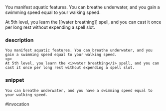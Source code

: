 You manifest aquatic features. You can breathe underwater, and you gain a swimming speed equal to your walking speed.

At 5th level, you learn the [[water breathing]] spell, and you can cast it once per long rest without expending a spell slot.
### description
```
You manifest aquatic features. You can breathe underwater, and you gain a swimming speed equal to your walking speed.
<p>
At 5th level, you learn the <i>water breathing</i> spell, and you can cast it once per long rest without expending a spell slot.
```

### snippet
```
You can breathe underwater, and you have a swimming speed equal to your walking speed.
```

#invocation
